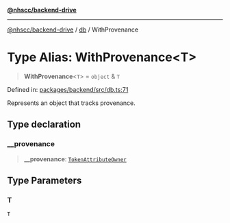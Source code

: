 [**@nhscc/backend-drive**](../../README.md)

***

[@nhscc/backend-drive](../../README.md) / [db](../README.md) / WithProvenance

# Type Alias: WithProvenance\<T\>

> **WithProvenance**\<`T`\> = `object` & `T`

Defined in: [packages/backend/src/db.ts:71](https://github.com/nhscc/drive.api.hscc.bdpa.org/blob/778d79f3487f712a80fb10da82bed3843d3db5fd/packages/backend/src/db.ts#L71)

Represents an object that tracks provenance.

## Type declaration

### \_\_provenance

> **\_\_provenance**: [`TokenAttributeOwner`](TokenAttributeOwner.md)

## Type Parameters

### T

`T`
